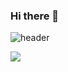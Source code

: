 ### Hi there 👋


![header](https://capsule-render.vercel.app/api?type=Waving&text=Jiyoung's%20github&fontSize=30&color=auto&fontColor=4d6c99)

<a href="https://summerbook.tistory.com/" target="_blank"><img src="https://img.shields.io/badge/TSTORY-FF4785?style=plastic&logo=tistory&logoColor=ffe6f7"/></a>

  
<!--
**bvnohz/bvnohz** is a ✨ _special_ ✨ repository because its `README.md` (this file) appears on your GitHub profile.

Here are some ideas to get you started:

- 🔭 I’m currently working on ...
- 🌱 I’m currently learning ...
- 👯 I’m looking to collaborate on ...
- 🤔 I’m looking for help with ...
- 💬 Ask me about ...
- 📫 How to reach me: ...
- 😄 Pronouns: ...
- ⚡ Fun fact: ...
-->
